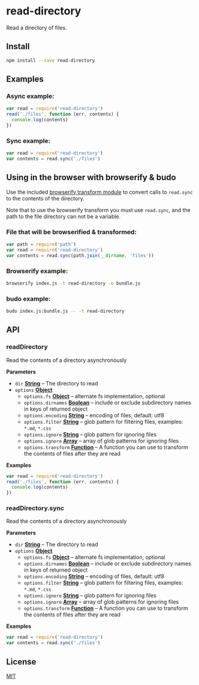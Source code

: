 # read-directory

Read a directory of files.

## Install

```bash
npm install --save read-directory
```

## Examples

### Async example:

```js
var read = require('read-directory')
read('./files', function (err, contents) {
  console.log(contents)
})
```

### Sync example:

```js
var read = require('read-directory')
var contents = read.sync('./files')
```

## Using in the browser with browserify & budo

Use the included [browserify transform module](transform.js) to convert calls to `read.sync` to the contents of the directory.

Note that to use the browserify transform you must use `read.sync`, and the path to the file directory can not be a variable.

### File that will be browserified & transformed:

```js
var path = require('path')
var read = require('read-directory')
var contents = read.sync(path.join(__dirname, 'files'))
```

### Browserify example:

```bash
browserify index.js -t read-directory -o bundle.js
```

### budo example:

```bash
budo index.js:bundle.js -- -t read-directory
```

## API

<!-- Generated by documentation.js. Update this documentation by updating the source code. -->

### readDirectory

Read the contents of a directory asynchronously

**Parameters**

-   `dir` **[String](https://developer.mozilla.org/en-US/docs/Web/JavaScript/Reference/Global_Objects/String)** – The directory to read
-   `options` **[Object](https://developer.mozilla.org/en-US/docs/Web/JavaScript/Reference/Global_Objects/Object)** 
    -   `options.fs` **[Object](https://developer.mozilla.org/en-US/docs/Web/JavaScript/Reference/Global_Objects/Object)** – alternate fs implementation, optional
    -   `options.dirnames` **[Boolean](https://developer.mozilla.org/en-US/docs/Web/JavaScript/Reference/Global_Objects/Boolean)** – include or exclude subdirectory names in keys of returned object
    -   `options.encoding` **[String](https://developer.mozilla.org/en-US/docs/Web/JavaScript/Reference/Global_Objects/String)** – encoding of files, default: utf8
    -   `options.filter` **[String](https://developer.mozilla.org/en-US/docs/Web/JavaScript/Reference/Global_Objects/String)** – glob pattern for filtering files, examples: `*.md`, `*.css`
    -   `options.ignore` **[String](https://developer.mozilla.org/en-US/docs/Web/JavaScript/Reference/Global_Objects/String)** – glob pattern for ignoring files
    -   `options.ignore` **[Array](https://developer.mozilla.org/en-US/docs/Web/JavaScript/Reference/Global_Objects/Array)** – array of glob patterns for ignoring files
    -   `options.transform` **[Function](https://developer.mozilla.org/en-US/docs/Web/JavaScript/Reference/Statements/function)** – A function you can use to transform the contents of files after they are read

**Examples**

```javascript
var read = require('read-directory')
read('./files', function (err, contents) {
  console.log(contents)
})
```

### readDirectory.sync

Read the contents of a directory asynchronously

**Parameters**

-   `dir` **[String](https://developer.mozilla.org/en-US/docs/Web/JavaScript/Reference/Global_Objects/String)** – The directory to read
-   `options` **[Object](https://developer.mozilla.org/en-US/docs/Web/JavaScript/Reference/Global_Objects/Object)** 
    -   `options.fs` **[Object](https://developer.mozilla.org/en-US/docs/Web/JavaScript/Reference/Global_Objects/Object)** – alternate fs implementation, optional
    -   `options.dirnames` **[Boolean](https://developer.mozilla.org/en-US/docs/Web/JavaScript/Reference/Global_Objects/Boolean)** – include or exclude subdirectory names in keys of returned object
    -   `options.encoding` **[String](https://developer.mozilla.org/en-US/docs/Web/JavaScript/Reference/Global_Objects/String)** – encoding of files, default: utf8
    -   `options.filter` **[String](https://developer.mozilla.org/en-US/docs/Web/JavaScript/Reference/Global_Objects/String)** – glob pattern for filtering files, examples: `*.md`, `*.css`
    -   `options.ignore` **[String](https://developer.mozilla.org/en-US/docs/Web/JavaScript/Reference/Global_Objects/String)** – glob pattern for ignoring files
    -   `options.ignore` **[Array](https://developer.mozilla.org/en-US/docs/Web/JavaScript/Reference/Global_Objects/Array)** – array of glob patterns for ignoring files
    -   `options.transform` **[Function](https://developer.mozilla.org/en-US/docs/Web/JavaScript/Reference/Statements/function)** – A function you can use to transform the contents of files after they are read

**Examples**

```javascript
var read = require('read-directory')
var contents = read.sync('./files')
```

## License

[MIT](LICENSE.md)
